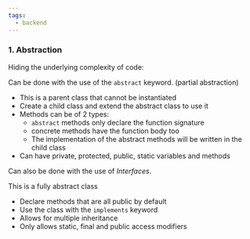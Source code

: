```yaml
---
tags:
  - backend
---
```

### 1. Abstraction

Hiding the underlying complexity of code:

Can be done with the use of the `abstract` keyword. (partial abstraction)
- This is a parent class that cannot be instantiated
- Create a child class and extend the abstract class to use it
- Methods can be of 2 types:
	- `abstract` methods only declare the function signature
	- concrete methods have the function body too
	- The implementation of the abstract methods will be written in the child class
- Can have private, protected, public, static variables and methods

Can also be done with the use of *Interfaces*.

This is a fully abstract class
- Declare methods that are all public by default
- Use the class with the `implements` keyword
- Allows for multiple inheritance
- Only allows static, final and public access modifiers


